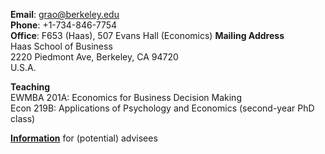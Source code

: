 __Email__: [grao@berkeley.edu](grao@berkeley.edu)  
__Phone__: +1-734-846-7754  
__Office__:  F653 (Haas), 507 Evans Hall (Economics) 
__Mailing Address__  
Haas School of Business   
2220 Piedmont Ave, 
Berkeley, CA 94720  
U.S.A.  

__Teaching__  
EWMBA 201A: Economics for Business Decision Making   
Econ 219B: Applications of Psychology and Economics (second-year PhD class)

__[Information](/info_for_potential)__ for (potential) advisees

